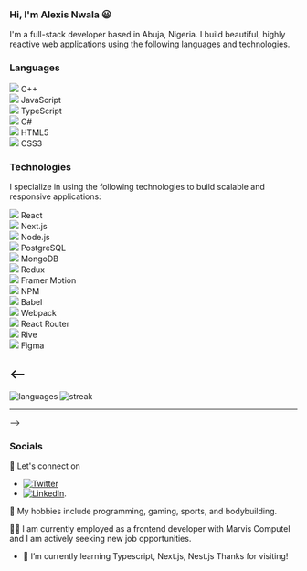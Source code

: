 ### Hi, I'm Alexis Nwala 😃

I'm a full-stack developer based in Abuja, Nigeria.
I build beautiful, highly reactive web applications using the following languages and technologies. 

### Languages

<img src="https://img.icons8.com/color/30/000000/c-plus-plus-logo.png"/> C++ <br>
<img src="https://img.icons8.com/color/30/000000/javascript--v1.png"/> JavaScript <br>
<img src="https://img.icons8.com/color/30/000000/typescript.png"/> TypeScript <br>
<img src="https://img.icons8.com/color/30/000000/c-sharp-logo.png"/> C# <br>
<img src="https://img.icons8.com/color/30/000000/html-5--v1.png"/> HTML5 <br>
<img src="https://img.icons8.com/color/30/000000/css3.png"/> CSS3 <br>

### Technologies
I specialize in using the following technologies to build scalable and responsive applications:

<img src="https://img.icons8.com/color/30/000000/react-native.png"/> React <br>
<img src="https://img.icons8.com/color/30/000000/nextjs.png"/> Next.js <br>
<img src="https://img.icons8.com/color/30/000000/nodejs.png"/> Node.js <br>
<img src="https://img.icons8.com/color/30/000000/postgreesql.png"/> PostgreSQL <br>
<img src="https://img.icons8.com/color/30/000000/mongodb.png"/> MongoDB <br>
<img src="https://img.icons8.com/color/30/000000/redux.png"/> Redux <br>
<img src="https://img.shields.io/badge/-%23DD0031.svg?&style=for-the-badge&logo=framer&logoColor=white)"/> Framer Motion <br>
<img src="https://img.icons8.com/color/30/000000/npm.png"/> NPM <br>
<img src="https://img.shields.io/badge/-F9DC3E?style=for-the-badge&logo=babel&logoColor=white"/> Babel <br>
<img src="https://img.icons8.com/color/30/000000/webpack.png"/> Webpack <br>
<img src="https://img.shields.io/badge/-white?style=for-the-badge&logo=react-router"/> React Router <br>
<img src="https://img.shields.io/badge/-white?style=for-the-badge&logo=rive"/> Rive <br>
<img src="https://img.shields.io/badge/-black?style=for-the-badge&logo=figma"/> Figma <br>

<--
---
![languages](https://github-readme-stats.vercel.app/api/top-langs/?username=Alexiuszz)
![streak](https://github-readme-streak-stats.herokuapp.com/?user=Alexiuszz)

---
-->
### Socials
💬 Let's connect on 
- [![Twitter](https://img.shields.io/badge/twitter-blue?style=for-the-badge&logo=twitter&logoColor=white)](https://twitter.com/AlexiusNwala) 
- [![LinkedIn](https://img.shields.io/badge/Linkedin-blue?style=for-the-badge&logo=linkedin&logoColor=white)](https://www.linkedin.com/in/alexis-nwala).

🚀 My hobbies include programming, gaming, sports, and bodybuilding.

👨‍💻 I am currently employed as a frontend developer with Marvis Computel and I am actively seeking new job opportunities.

- 🌱 I’m currently learning Typescript, Next.js, Nest.js
Thanks for visiting!
